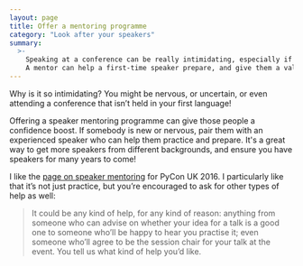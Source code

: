 ```yaml
---
layout: page
title: Offer a mentoring programme
category: "Look after your speakers"
summary:
  >-
    Speaking at a conference can be really intimidating, especially if you’re not used to public speaking.
    A mentor can help a first-time speaker prepare, and give them a valuable confidence boost.
---
```


Why is it so intimidating?
You might be nervous, or uncertain, or even attending a conference that isn’t held in your first language!

Offering a speaker mentoring programme can give those people a confidence boost.
If somebody is new or nervous, pair them with an experienced speaker who can help them practice and prepare.
It's a great way to get more speakers from different backgrounds, and ensure you have speakers for many years to come!

I like the [page on speaker mentoring](https://2016.pyconuk.org/speaker-mentors/) for PyCon UK 2016.
I particularly like that it’s not just practice, but you’re encouraged to ask for other types of help as well:

> It could be any kind of help, for any kind of reason: anything from someone who can advise on whether your idea for a talk is a good one to someone who’ll be happy to hear you practise it; even someone who’ll agree to be the session chair for your talk at the event. You tell us what kind of help you’d like.
